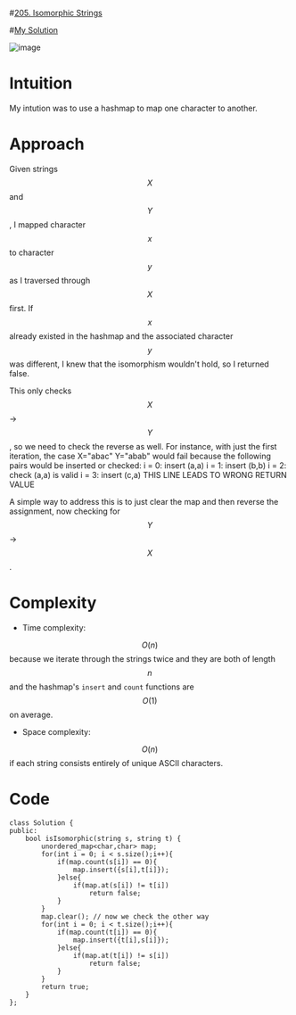 #[205. Isomorphic Strings](https://leetcode.com/problems/isomorphic-strings/description/)

#[My Solution](https://leetcode.com/problems/isomorphic-strings/solutions/2999590/c-na-ve-but-straightforward-solution/)

![image](https://user-images.githubusercontent.com/76566137/210625003-b897abec-47ea-4c12-a87f-4fd016eb8744.png)


# Intuition
My intution was to use a hashmap to map one character to another.

# Approach
<!-- Describe your approach to solving the problem. -->
Given strings $$X$$ and $$Y$$, I mapped character $$x$$ to character $$y$$ as I traversed through $$X$$ first. If $$x$$ already existed in the hashmap and the associated character $$y$$ was different, I knew that the isomorphism wouldn't hold, so I returned false. 

This only checks $$X$$ -> $$Y$$, so we need to check the reverse as well. For instance, with just the first iteration, the case X="abac" Y="abab" would fail because the following pairs would be inserted or checked:
i = 0: insert (a,a)
i = 1: insert (b,b)
i = 2: check  (a,a) is valid
i = 3: insert (c,a) THIS LINE LEADS TO WRONG RETURN VALUE

A simple way to address this is to just clear the map and then reverse the assignment, now checking for $$Y$$ -> $$X$$.
# Complexity
- Time complexity:
<!-- Add your time complexity here, e.g. $$O(n)$$ -->
$$O(n)$$ because we iterate through the strings twice and they are both of length $$n$$ and the hashmap's `insert` and `count` functions are $$O(1)$$ on average.
- Space complexity:
<!-- Add your space complexity here, e.g. $$O(n)$$ -->
$$O(n)$$ if each string consists entirely of unique ASCII characters.

# Code
```
class Solution {
public:
    bool isIsomorphic(string s, string t) {
        unordered_map<char,char> map;
        for(int i = 0; i < s.size();i++){
            if(map.count(s[i]) == 0){
                map.insert({s[i],t[i]});
            }else{
                if(map.at(s[i]) != t[i])
                    return false;
            }
        }
        map.clear(); // now we check the other way
        for(int i = 0; i < t.size();i++){
            if(map.count(t[i]) == 0){
                map.insert({t[i],s[i]});
            }else{
                if(map.at(t[i]) != s[i])
                    return false;
            }
        }
        return true;
    }
};
```
